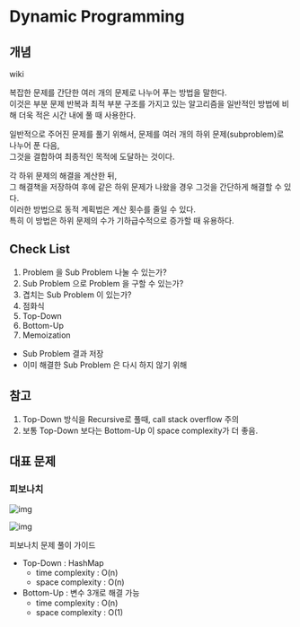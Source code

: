 # Dynamic Programming

## 개념
wiki  

복잡한 문제를 간단한 여러 개의 문제로 나누어 푸는 방법을 말한다.  
이것은 부분 문제 반복과 최적 부분 구조를 가지고 있는 알고리즘을 일반적인 방법에 비해 더욱 적은 시간 내에 풀 때 사용한다.

일반적으로 주어진 문제를 풀기 위해서, 문제를 여러 개의 하위 문제(subproblem)로 나누어 푼 다음,  
그것을 결합하여 최종적인 목적에 도달하는 것이다. 

각 하위 문제의 해결을 계산한 뒤,  
그 해결책을 저장하여 후에 같은 하위 문제가 나왔을 경우 그것을 간단하게 해결할 수 있다.  
이러한 방법으로 동적 계획법은 계산 횟수를 줄일 수 있다.  
특히 이 방법은 하위 문제의 수가 기하급수적으로 증가할 때 유용하다.


## Check List
1. Problem 을 Sub Problem 나눌 수 있는가?
2. Sub Problem 으로 Problem 을 구할 수 있는가?
3. 겹치는 Sub Problem 이 있는가?  
4. 점화식
5. Top-Down
6. Bottom-Up
7. Memoization
  - Sub Problem 결과 저장
  - 이미 해결한 Sub Problem 은 다시 하지 않기 위해



## 참고
1. Top-Down 방식을 Recursive로 풀때, call stack overflow 주의
2. 보통 Top-Down 보다는 Bottom-Up 이 space complexity가 더 좋음.


## 대표 문제

### 피보나치

![img](https://t1.daumcdn.net/cfile/tistory/99F5AB335BDD56E332)

![img](https://img1.daumcdn.net/thumb/R800x0/?scode=mtistory2&fname=https%3A%2F%2Ft1.daumcdn.net%2Fcfile%2Ftistory%2F267EC74E5702798727)

피보나치 문제 풀이 가이드
- Top-Down : HashMap
    - time complexity : O(n)
    - space complexity : O(n)
- Bottom-Up : 변수 3개로 해결 가능
    - time complexity : O(n)  
    - space complexity : O(1)
